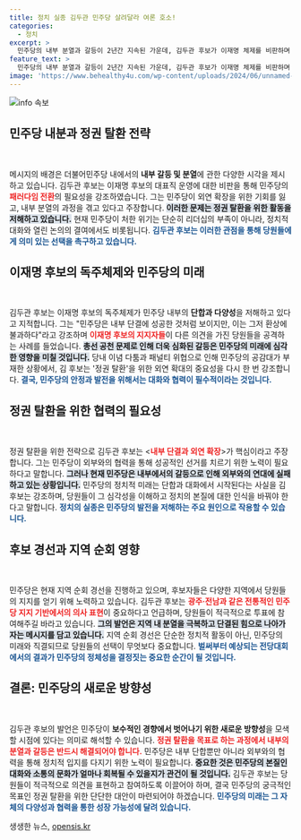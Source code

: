 ```yaml
---
title: 정치 실종 김두관 민주당 살려달라 여론 호소!
categories:
  - 정치
excerpt: >
  민주당의 내부 분열과 갈등이 2년간 지속된 가운데, 김두관 후보가 이재명 체제를 비판하며 정권 탈환을 위한 새로운 방향을 제시했다. 당의 미래를 위한 단결과 외연 확장을 강조하는 그의 발언이 주목받고 있다.
feature_text: >
  민주당의 내부 분열과 갈등이 2년간 지속된 가운데, 김두관 후보가 이재명 체제를 비판하며 정권 탈환을 위한 새로운 방향을 제시했다. 당의 미래를 위한 단결과 외연 확장을 강조하는 그의 발언이 주목받고 있다.
image: 'https://www.behealthy4u.com/wp-content/uploads/2024/06/unnamed-file.png'
---
```


<p><img src="https://www.behealthy4u.com/wp-content/uploads/2024/06/unnamed-file.png" alt="info 속보" /></p>

<h2 data-ke-size="size26">민주당 내분과 정권 탈환 전략</h2>

<p data-ke-size="size16">&nbsp;</p>

<p>메시지의 배경은 더불어민주당 내에서의 <strong>내부 갈등 및 분열</strong>에 관한 다양한 시각을 제시하고 있습니다. 김두관 후보는 이재명 후보의 대표직 운영에 대한 비판을 통해 민주당의 <b><span style="color: #ee2323;">패러다임 전환</span></b>의 필요성을 강조하였습니다. 그는 민주당이 외연 확장을 위한 기회를 잃고, 내부 분열의 과정을 겪고 있다고 주장합니다. <b><span style="background-color: #21538527;">이러한 문제는 정권 탈환을 위한 활동을 저해하고 있습니다.</span></b> 현재 민주당이 처한 위기는 단순히 리더십의 부족이 아니라, 정치적 대화와 열린 논의의 결여에서도 비롯됩니다. <b><span style="color: #1a5490;">김두관 후보는 이러한 관점을 통해 당원들에게 의미 있는 선택을 촉구하고 있습니다.</span></b></p>

<h2 data-ke-size="size26">이재명 후보의 독주체제와 민주당의 미래</h2>

<p data-ke-size="size16">&nbsp;</p>

<p>김두관 후보는 이재명 후보의 독주체제가 민주당 내부의 <strong>단합과 다양성</strong>을 저해하고 있다고 지적합니다. 그는 "민주당은 내부 단결에 성공한 것처럼 보이지만, 이는 그저 환상에 불과하다"라고 강조하며 <b><span style="color: #ee2323;">이재명 후보의 지지자들</span></b>이 다른 의견을 가진 당원들을 공격하는 사례를 들었습니다. <b><span style="background-color: #21538527;">총선 공천 문제로 인해 더욱 심화된 갈등은 민주당의 미래에 심각한 영향을 미칠 것입니다.</span></b> 당내 이념 다툼과 패널티 위협으로 인해 민주당의 공감대가 부재한 상황에서, 김 후보는 '정권 탈환'을 위한 외연 확대의 중요성을 다시 한 번 강조합니다. <b><span style="color: #1a5490;">결국, 민주당의 안정과 발전을 위해서는 대화와 협력이 필수적이라는 것입니다.</span></b></p>

<h2 data-ke-size="size26">정권 탈환을 위한 협력의 필요성</h2>

<p data-ke-size="size16">&nbsp;</p>

<p>정권 탈환을 위한 전략으로 김두관 후보는 &lt;<b><span style="color: #ee2323;">내부 단결과 외연 확장</span></b>&gt;가 핵심이라고 주장합니다. 그는 민주당이 외부와의 협력을 통해 성공적인 선거를 치르기 위한 노력이 필요하다고 말합니다. <b><span style="background-color: #21538527;">그러나 현재 민주당은 내부에서의 갈등으로 인해 외부와의 연대에 실패하고 있는 상황입니다.</span></b> 민주당의 정치적 미래는 단합과 대화에서 시작된다는 사실을 김 후보는 강조하며, 당원들이 그 심각성을 이해하고 정치의 본질에 대한 인식을 바꿔야 한다고 말합니다. <b><span style="color: #1a5490;">정치의 실종은 민주당의 발전을 저해하는 주요 원인으로 작용할 수 있습니다.</span></b></p>

<h2 data-ke-size="size26">후보 경선과 지역 순회 영향</h2>

<p data-ke-size="size16">&nbsp;</p>

<p>민주당은 현재 지역 순회 경선을 진행하고 있으며, 후보자들은 다양한 지역에서 당원들의 지지를 얻기 위해 노력하고 있습니다. 김두관 후보는 <b><span style="color: #ee2323;">광주·전남과 같은 전통적인 민주당 지지 기반에서의 의사 표현</span></b>이 중요하다고 언급하며, 당원들이 적극적으로 투표에 참여해주길 바라고 있습니다. <b><span style="background-color: #21538527;">그의 발언은 지역 내 분열을 극복하고 단결된 힘으로 나아가자는 메시지를 담고 있습니다.</span></b> 지역 순회 경선은 단순한 정치적 활동이 아닌, 민주당의 미래와 직결되므로 당원들의 선택이 무엇보다 중요합니다. <b><span style="color: #1a5490;">벌써부터 예상되는 전당대회에서의 결과가 민주당의 정체성을 결정짓는 중요한 순간이 될 것입니다.</span></b></p>

<h2 data-ke-size="size26">결론: 민주당의 새로운 방향성</h2>

<p data-ke-size="size16">&nbsp;</p>

<p>김두관 후보의 발언은 민주당이 <strong>보수적인 경향에서 벗어나기 위한 새로운 방향성</strong>을 모색할 시점에 있다는 의미로 해석할 수 있습니다. <b><span style="color: #ee2323;">정권 탈환을 목표로 하는 과정에서 내부의 분열과 갈등은 반드시 해결되어야 합니다.</span></b> 민주당은 내부 단합뿐만 아니라 외부와의 협력을 통해 정치적 입지를 다지기 위한 노력이 필요합니다. <b><span style="background-color: #21538527;">중요한 것은 민주당의 본질인 대화와 소통의 문화가 얼마나 회복될 수 있을지가 관건이 될 것입니다.</span></b> 김두관 후보는 당원들이 적극적으로 의견을 표현하고 참여하도록 이끌어야 하며, 결국 민주당의 궁극적인 목표인 정권 탈환을 위한 단단한 대안이 마련되어야 하겠습니다. <b><span style="color: #1a5490;">민주당의 미래는 그 자체의 다양성과 협력을 통한 성장 가능성에 달려 있습니다.</span></b></p>
생생한 뉴스, <a href="https://opensis.kr" rel="dofollow">opensis.kr</a>



